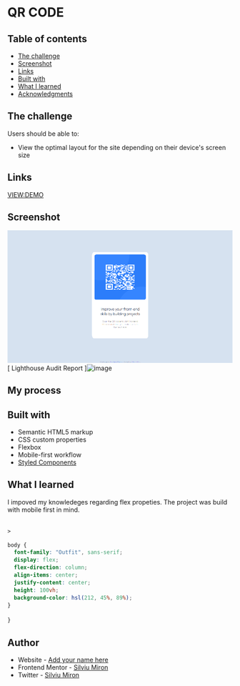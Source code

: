 # QR CODE

## Table of contents

- [The challenge](#the-challenge)
- [Screenshot](#screenshot)
- [Links](#links)
- [Built with](#built-with)
- [What I learned](#what-i-learned)
- [Acknowledgments](#acknowledgments)

## The challenge

Users should be able to:

- View the optimal layout for the site depending on their device's screen size

## Links

[VIEW:DEMO](https://miron-silviu.github.io/qr-code/)

## Screenshot

![Mobile layout](image.png)
[ Lighthouse Audit Report ]<img width="952" alt="image" src="https://github.com/user-attachments/assets/5853d5ca-0b3d-46db-b0b8-71509e443fbb">


## My process

## Built with

- Semantic HTML5 markup
- CSS custom properties
- Flexbox
- Mobile-first workflow
- [Styled Components](https://styled-components.com/)

## What I learned

I impoved my knowledeges regarding flex propeties. The project was build with mobile first in mind. 

```html

>
```

```css
body {
  font-family: "Outfit", sans-serif;
  display: flex;
  flex-direction: column;
  align-items: center;
  justify-content: center;
  height: 100vh;
  background-color: hsl(212, 45%, 89%);
}

}
```


## Author

- Website - [Add your name here](https://www.your-site.com)
- Frontend Mentor - [Silviu Miron](https://www.frontendmentor.io/home)
- Twitter - [Silviu Miron](https://x.com/silviuumiron)
